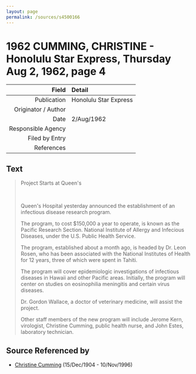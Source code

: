 ```yaml
---
layout: page
permalink: /sources/s4500166
---
```


# 1962 CUMMING, CHRISTINE - Honolulu Star Express, Thursday Aug 2, 1962, page 4

Field | Detail
---:|:---
Publication | Honolulu Star Express
Originator / Author | 
Date | 2/Aug/1962
Responsible Agency | 
Filed by Entry | 
References | 

## Text

> Project Starts at Queen's
>
> <br/>
>
> Queen's Hospital yesterday announced the establishment of an infectious disease research program.
>
> The program, to cost $150,000 a year to operate, is known as the Pacific Research Section. National Institute of Allergy and Infecious Diseases, under the U.S. Public Health Service.
>
> The program, established about a month ago, is headed by Dr. Leon Rosen, who has been associated with the National Institutes of Health for 12 years, three of which were spent in Tahiti.
>
> The program will cover epidemiologic investigations of infectious diseases in Hawaii and other Pacific areas. Initially, the program will center on studies on eosinophilia meningitis and certain virus diseases.
>
> Dr. Gordon Wallace, a doctor of veterinary medicine, will assist the project.
>
> Other staff members of the new program will include Jerome Kern, virologist, Christine Cumming, public health nurse, and John Estes, laboratory technician.
>

## Source Referenced by

* [Christine Cumming](../people/@24328630@-christine-cumming-b1904-12-15-d1996-11-10.md) (15/Dec/1904 - 10/Nov/1996)
